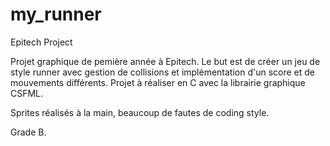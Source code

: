 # my_runner
Epitech Project

Projet graphique de pemière année à Epitech. Le but est de créer un jeu de style runner avec gestion de collisions et implémentation d'un score et de mouvements différents. Projet à réaliser en C avec la librairie graphique CSFML.

Sprites réalisés à la main, beaucoup de fautes de coding style.

Grade B.
